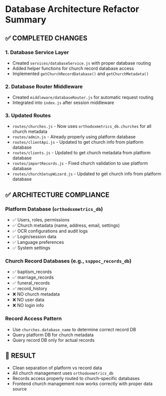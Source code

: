 # Database Architecture Refactor Summary

## ✅ COMPLETED CHANGES

### 1. Database Service Layer
- Created `services/databaseService.js` with proper database routing
- Added helper functions for church record database access
- Implemented `getChurchRecordDatabase()` and `getChurchMetadata()`

### 2. Database Router Middleware
- Created `middleware/databaseRouter.js` for automatic request routing
- Integrated into `index.js` after session middleware

### 3. Updated Routes
- `routes/churches.js` - Now uses `orthodoxmetrics_db.churches` for all church metadata
- `routes/admin.js` - Already properly using platform database
- `routes/clientApi.js` - Updated to get church info from platform database
- `routes/clients.js` - Updated to get church metadata from platform database
- `routes/importRecords.js` - Fixed church validation to use platform database
- `routes/churchSetupWizard.js` - Updated to get church info from platform database

## ✅ ARCHITECTURE COMPLIANCE

### Platform Database (`orthodoxmetrics_db`)
- ✅ Users, roles, permissions
- ✅ Church metadata (name, address, email, settings)
- ✅ OCR configurations and audit logs
- ✅ Login/session data
- ✅ Language preferences
- ✅ System settings

### Church Record Databases (e.g., `ssppoc_records_db`)
- ✅ baptism_records
- ✅ marriage_records  
- ✅ funeral_records
- ✅ record_history
- ❌ NO church metadata
- ❌ NO user data
- ❌ NO login info

### Record Access Pattern
- Use `churches.database_name` to determine correct record DB
- Query platform DB for church metadata
- Query record DB only for actual records

## 🎯 RESULT
- Clean separation of platform vs record data
- All church management uses `orthodoxmetrics_db`
- Records access properly routed to church-specific databases
- Frontend church management now works correctly with proper data source
